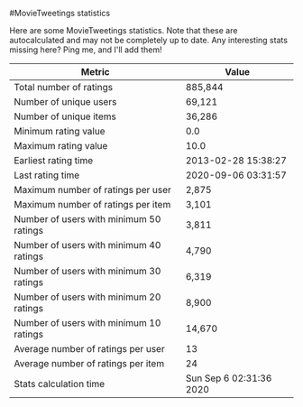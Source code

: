#MovieTweetings statistics

Here are some MovieTweetings statistics. Note that these are autocalculated and may not be completely up to date. Any interesting stats missing here? Ping me, and I'll add them!

Metric | Value
--- | ---
Total number of ratings                 | 885,844
Number of unique users                  | 69,121
Number of unique items                  | 36,286
Minimum rating value                    | 0.0
Maximum rating value                    | 10.0
Earliest rating time                    | 2013-02-28 15:38:27
Last rating time                        | 2020-09-06 03:31:57
Maximum number of ratings per user      | 2,875
Maximum number of ratings per item      | 3,101
Number of users with minimum 50 ratings | 3,811
Number of users with minimum 40 ratings | 4,790
Number of users with minimum 30 ratings | 6,319
Number of users with minimum 20 ratings | 8,900
Number of users with minimum 10 ratings | 14,670
Average number of ratings per user      | 13
Average number of ratings per item      | 24
Stats calculation time                  | Sun Sep  6 02:31:36 2020

